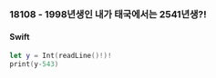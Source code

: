 ### 18108 - 1998년생인 내가 태국에서는 2541년생?!

#### Swift

```swift
let y = Int(readLine()!)!
print(y-543)
```